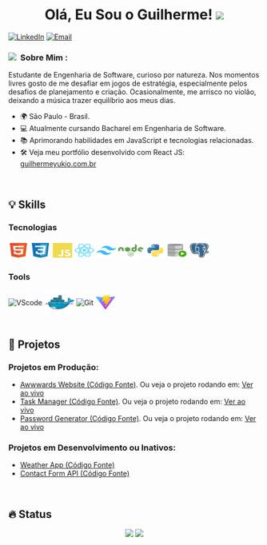 <div align="center">
  <h1>
    Olá, Eu Sou o Guilherme!
    <img src="https://media.giphy.com/media/hvRJCLFzcasrR4ia7z/giphy.gif" width="30px"/>
  </h1>

 </div>

 <!-- Links -->
<div align="left">
  
  [![LinkedIn](https://img.shields.io/badge/LinkedIn-0077B5?style=for-the-badge&logo=linkedin&logoColor=white)](https://www.linkedin.com/in/guilherme-yukio-a215701a3/)
  [![Email](https://img.shields.io/badge/Email-FF6600?style=for-the-badge&logo=gmail&logoColor=white)](mailto:guiyukioms@gmail.com)
  
</div>



### <img src="https://media.giphy.com/media/WUlplcMpOCEmTGBtBW/giphy.gif" width="40"> &nbsp;Sobre Mim :

Estudante de Engenharia de Software, curioso por natureza. Nos momentos livres gosto de me desafiar em jogos de estratégia, especialmente pelos desafios de planejamento e criação. Ocasionalmente, me arrisco no violão, deixando a música trazer equilíbrio aos meus dias.

- 🌍 São Paulo - Brasil.
- 💻 Atualmente cursando Bacharel em Engenharia de Software.
- 📚 Aprimorando habilidades em JavaScript e tecnologias relacionadas.
- 🛠️ Veja meu portfólio desenvolvido com React JS: [guilhermeyukio.com.br](https://earnest-dieffenbachia-d36b4f.netlify.app/)

<br />

## 💡 Skills
<!-- Skills: Programming Languages, Frameworks e Libraries -->
<div>
  <h3>Tecnologias</h3>
  <img align="center" alt="HTML" height="30" width="40" src="https://raw.githubusercontent.com/devicons/devicon/master/icons/html5/html5-original.svg">
  <img align="center" alt="CSS" height="30" width="40" src="https://raw.githubusercontent.com/devicons/devicon/master/icons/css3/css3-original.svg">
  <img align="center" alt="JavaScript" height="30" width="40" src="https://raw.githubusercontent.com/devicons/devicon/master/icons/javascript/javascript-plain.svg">
  <img align="center" alt="React" height="30" width="40" src="https://raw.githubusercontent.com/devicons/devicon/master/icons/react/react-original.svg">
  <img align="center" alt="TailwindCSS" height="30" width="40" src="https://raw.githubusercontent.com/devicons/devicon/master/icons/tailwindcss/tailwindcss-original.svg">
  <img align="center" alt="Node.js" height="40" width="50" src="https://raw.githubusercontent.com/devicons/devicon/master/icons/nodejs/nodejs-plain-wordmark.svg">
  <img align="center" alt="Python" height="30" width="40" src="https://raw.githubusercontent.com/devicons/devicon/master/icons/python/python-original.svg">
  <img align="center" alt="SQL" height="30" width="40" src="https://raw.githubusercontent.com/devicons/devicon/master/icons/sqldeveloper/sqldeveloper-original.svg">
  <img align="center" alt="PostgreSQL" height="30" width="40" src="https://github.com/devicons/devicon/blob/master/icons/postgresql/postgresql-original.svg">
</div>

  
<!-- Skills: Tools -->
<div>
  <h3>Tools</h3>
  <img align="center" alt="VScode" height="30" width="40" src="https://cdn.jsdelivr.net/gh/devicons/devicon/icons/vscode/vscode-original.svg">
  <img align="center" alt="Docker" height="50" width="60" src="https://raw.githubusercontent.com/devicons/devicon/master/icons/docker/docker-original.svg">
  <img align="center" alt="Git" height="30" width="40" src="https://cdn.jsdelivr.net/gh/devicons/devicon/icons/git/git-original.svg">
  <img align="center" alt="Vite" height="30" width="40" src="https://raw.githubusercontent.com/devicons/devicon/master/icons/vitejs/vitejs-original.svg">
</div>

<br />

## 🚀 Projetos

### Projetos em Produção:

- [Awwwards Website (Código Fonte)](https://github.com/guiyukioms/pp-fe-react-zentry-clone). Ou veja o projeto rodando em: [Ver ao vivo](https://zentryclone.guilhermeyukio.com.br/)
- [Task Manager (Código Fonte)](https://github.com/guiyukioms/gyms-task-manager). Ou veja o projeto rodando em: [Ver ao vivo](https://guiyukioms.github.io/gyms-task-manager/)
- [Password Generator (Código Fonte)](https://github.com/guiyukioms/gyms-password-generator). Ou veja o projeto rodando em: [Ver ao vivo](https://guiyukioms.github.io/gyms-password-generator/)

### Projetos em Desenvolvimento ou Inativos:

- [Weather App (Código Fonte)](https://github.com/guiyukioms/my_weather_app)
- [Contact Form API (Código Fonte)](https://github.com/guiyukioms/gyms-form-server)

<br />

<!-- Status graphs -->
## 🔥 Status

<div align="center">
  <img src="https://github-readme-stats.vercel.app/api?username=guiyukioms&theme=tokyonight&show_icons=true&hide=stars,contribs&show=prs_merged,prs_merged_percentage&hide_rank=true" style="height: 200px"/>
  <img src="https://github-readme-stats.vercel.app/api/top-langs/?username=guiyukioms&layout=compact&theme=tokyonight" style="height: 200px"/>
</div>
